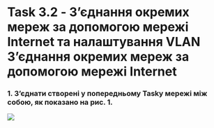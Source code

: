 
# Task 3.2 - З’єднання окремих мереж за допомогою мережі Internet та налаштування VLAN З’єднання окремих мереж за допомогою мережі Internet 
### 1. З’єднати створені у попередньому Taskу мережі між собою, як показано на рис. 1.
![](images/3.2.1.png)
